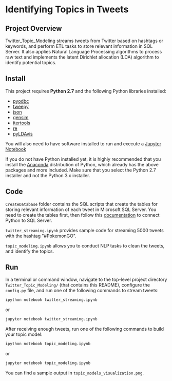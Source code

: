 # Identifying Topics in Tweets

## Project Overview

Twitter_Topic_Modeling streams tweets from Twitter based on hashtags or keywords, and perform ETL tasks to store relevant information in SQL Server. It also applies Natural Language Processing algorithms to process raw text and implements the latent Dirichlet allocation (LDA) algorithm to identify potential topics.


## Install

This project requires **Python 2.7** and the following Python libraries installed:

- [pyodbc](https://mkleehammer.github.io/pyodbc/)
- [tweepy](http://tweepy.readthedocs.io/en/v3.5.0/)
- [json](https://docs.python.org/2/library/json.html)
- [gensim](https://radimrehurek.com/gensim/)
- [itertools](https://docs.python.org/2/library/itertools.html)
- [re](https://docs.python.org/2/library/re.html)
- [pyLDAvis](https://pyldavis.readthedocs.io/en/latest/)

You will also need to have software installed to run and execute a [Jupyter Notebook](http://ipython.org/notebook.html)

If you do not have Python installed yet, it is highly recommended that you install the [Anaconda](http://continuum.io/downloads) distribution of Python, which already has the above packages and more included. Make sure that you select the Python 2.7 installer and not the Python 3.x installer.

## Code

`CreateDatabase` folder contains the SQL scripts that create the tables for storing relevant information of each tweet in Microsoft SQL Server.  You need to create the tables first, then follow this [documentation](https://github.com/mkleehammer/pyodbc/wiki) to connect Python to SQL Server. 

`twitter_streaming.ipynb` provides sample code for streaming 5000 tweets with the hashtag "#PokemonGO".

`topic_modeling.ipynb` allows you to conduct NLP tasks to clean the tweets, and identify the topics.

## Run

In a terminal or command window, navigate to the top-level project directory `Twitter_Topic_Modeling/` (that contains this README), configure the `config.py` file, and run one of the following commands to stream tweets:

```bash
ipython notebook twitter_streaming.ipynb
```  
or
```bash
jupyter notebook twitter_streaming.ipynb
```

After receiving enough tweets, run one of the following commands to build your topic model:

```bash
ipython notebook topic_modeling.ipynb
```  
or
```bash
jupyter notebook topic_modeling.ipynb
```

You can find a sample output in `topic_models_visualization.png`.
